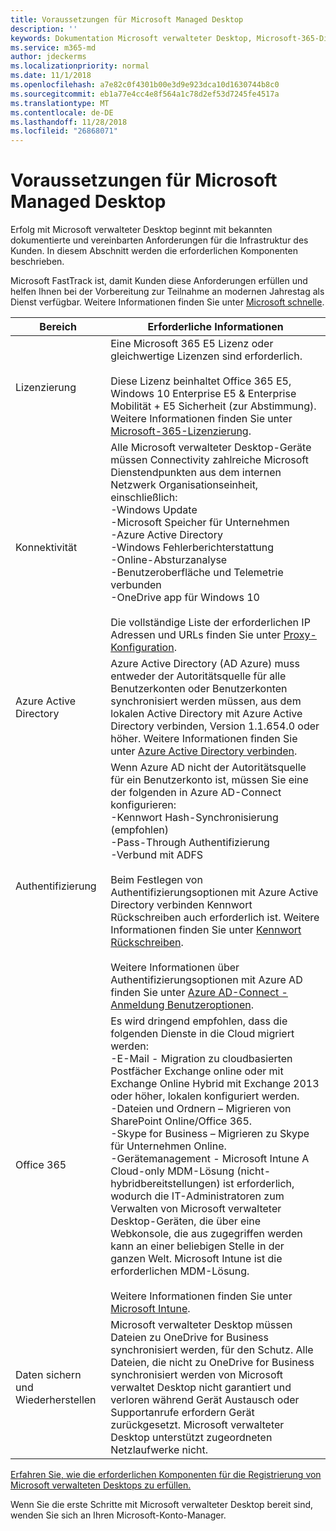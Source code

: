 ```yaml
---
title: Voraussetzungen für Microsoft Managed Desktop
description: ''
keywords: Dokumentation Microsoft verwalteter Desktop, Microsoft-365-Dienst
ms.service: m365-md
author: jdeckerms
ms.localizationpriority: normal
ms.date: 11/1/2018
ms.openlocfilehash: a7e82c0f4301b00e3d9e923dca10d1630744b8c0
ms.sourcegitcommit: eb1a77e4cc4e8f564a1c78d2ef53d7245fe4517a
ms.translationtype: MT
ms.contentlocale: de-DE
ms.lasthandoff: 11/28/2018
ms.locfileid: "26868071"
---
```

# <a name="prerequisites-for-microsoft-managed-desktop"></a>Voraussetzungen für Microsoft Managed Desktop

<!--This topic is the target for a "Learn more" link in the Admin Portal (aka.ms/prereq-azure); do not delete.-->
<!--from Prerequisites -->

Erfolg mit Microsoft verwalteter Desktop beginnt mit bekannten dokumentierte und vereinbarten Anforderungen für die Infrastruktur des Kunden. In diesem Abschnitt werden die erforderlichen Komponenten beschrieben. 

Microsoft FastTrack ist, damit Kunden diese Anforderungen erfüllen und helfen Ihnen bei der Vorbereitung zur Teilnahme an modernen Jahrestag als Dienst verfügbar. Weitere Informationen finden Sie unter [Microsoft schnelle](https://fasttrack.microsoft.com/about). 

Bereich | Erforderliche Informationen
--- | ---
Lizenzierung | Eine Microsoft 365 E5 Lizenz oder gleichwertige Lizenzen sind erforderlich.<br><br>Diese Lizenz beinhaltet Office 365 E5, Windows 10 Enterprise E5 & Enterprise Mobilität + E5 Sicherheit (zur Abstimmung). Weitere Informationen finden Sie unter [Microsoft-365-Lizenzierung](https://www.microsoft.com/microsoft-365/compare-all-microsoft-365-plans).
Konnektivität |  Alle Microsoft verwalteter Desktop-Geräte müssen Connectivity zahlreiche Microsoft Dienstendpunkten aus dem internen Netzwerk Organisationseinheit, einschließlich:<br>-Windows Update<br>-Microsoft Speicher für Unternehmen<br>-Azure Active Directory<br>-Windows Fehlerberichterstattung<br>-Online-Absturzanalyse<br>-Benutzeroberfläche und Telemetrie verbunden<br>-OneDrive app für Windows 10<br><br>Die vollständige Liste der erforderlichen IP Adressen und URLs finden Sie unter [Proxy-Konfiguration](../get-ready/network.md). 
Azure Active Directory |    Azure Active Directory (AD Azure) muss entweder der Autoritätsquelle für alle Benutzerkonten oder Benutzerkonten synchronisiert werden müssen, aus dem lokalen Active Directory mit Azure Active Directory verbinden, Version 1.1.654.0 oder höher. Weitere Informationen finden Sie unter [Azure Active Directory verbinden](https://docs.microsoft.com/azure/active-directory/connect/active-directory-aadconnect).
Authentifizierung |    Wenn Azure AD nicht der Autoritätsquelle für ein Benutzerkonto ist, müssen Sie eine der folgenden in Azure AD-Connect konfigurieren:<br>-Kennwort Hash-Synchronisierung (empfohlen)<br>-Pass-Through Authentifizierung<br>-Verbund mit ADFS<br><br>Beim Festlegen von Authentifizierungsoptionen mit Azure Active Directory verbinden Kennwort Rückschreiben auch erforderlich ist. Weitere Informationen finden Sie unter [Kennwort Rückschreiben](https://docs.microsoft.com/azure/active-directory/authentication/howto-sspr-writeback).<br><br>Weitere Informationen über Authentifizierungsoptionen mit Azure AD finden Sie unter [Azure AD-Connect - Anmeldung Benutzeroptionen](https://docs.microsoft.com/azure/active-directory/connect/active-directory-aadconnect-user-signin).
Office 365 |    Es wird dringend empfohlen, dass die folgenden Dienste in die Cloud migriert werden:<br>-E-Mail - Migration zu cloudbasierten Postfächer Exchange online oder mit Exchange Online Hybrid mit Exchange 2013 oder höher, lokalen konfiguriert werden.<br>-Dateien und Ordnern – Migrieren von SharePoint Online/Office 365.<br>-Skype for Business – Migrieren zu Skype für Unternehmen Online.<br>-Gerätemanagement - Microsoft Intune A Cloud-only MDM-Lösung (nicht-hybridbereitstellungen) ist erforderlich, wodurch die IT-Administratoren zum Verwalten von Microsoft verwalteter Desktop-Geräten, die über eine Webkonsole, die aus zugegriffen werden kann an einer beliebigen Stelle in der ganzen Welt. Microsoft Intune ist die erforderlichen MDM-Lösung.<br><br>Weitere Informationen finden Sie unter [Microsoft Intune](https://www.microsoft.com/cloud-platform/microsoft-intune). 
Daten sichern und Wiederherstellen | Microsoft verwalteter Desktop müssen Dateien zu OneDrive for Business synchronisiert werden, für den Schutz. Alle Dateien, die nicht zu OneDrive for Business synchronisiert werden von Microsoft verwaltet Desktop nicht garantiert und verloren während Gerät Austausch oder Supportanrufe erfordern Gerät zurückgesetzt. Microsoft verwalteter Desktop unterstützt zugeordneten Netzlaufwerke nicht.  

[Erfahren Sie, wie die erforderlichen Komponenten für die Registrierung von Microsoft verwalteten Desktops zu erfüllen.](../get-ready/index.md)

Wenn Sie die erste Schritte mit Microsoft verwalteter Desktop bereit sind, wenden Sie sich an Ihren Microsoft-Konto-Manager. 